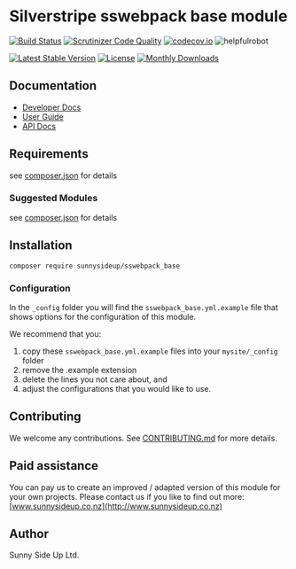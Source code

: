 # Silverstripe sswebpack base module
[![Build Status](https://travis-ci.org/sunnysideup/silverstripe-sswebpack_base.svg?branch=master)](https://travis-ci.org/sunnysideup/silverstripe-sswebpack_base)
[![Scrutinizer Code Quality](https://scrutinizer-ci.com/g/sunnysideup/silverstripe-sswebpack_base/badges/quality-score.png?b=master)](https://scrutinizer-ci.com/g/sunnysideup/silverstripe-sswebpack_base/?branch=master)
[![codecov.io](https://codecov.io/github/sunnysideup/silverstripe-sswebpack_base/coverage.svg?branch=master)](https://codecov.io/github/sunnysideup/silverstripe-sswebpack_base?branch=master)
![helpfulrobot](https://helpfulrobot.io/sunnysideup/sswebpack_base/badge)

[![Latest Stable Version](https://poser.pugx.org/sunnysideup/sswebpack_base/version)](https://packagist.org/packages/sunnysideup/sswebpack_base)
[![License](https://poser.pugx.org/sunnysideup/sswebpack_base/license)](https://packagist.org/packages/sunnysideup/sswebpack_base)
[![Monthly Downloads](https://poser.pugx.org/sunnysideup/sswebpack_base/d/monthly)](https://packagist.org/packages/sunnysideup/sswebpack_base)


## Documentation



 * [Developer Docs](docs/en/INDEX.md)
 * [User Guide](docs/en/userguide.md)
 * [API Docs](http://docs.ssmods.com/sunnysideup/sswebpack_base/classes.xhtml)

## Requirements



see [composer.json](composer.json) for details

### Suggested Modules



see [composer.json](composer.json) for details


## Installation


```
composer require sunnysideup/sswebpack_base
```

### Configuration



In the `_config` folder you will find the `sswebpack_base.yml.example`
file that shows options for the configuration of this module.

We recommend that you:

  1. copy these `sswebpack_base.yml.example` files into your
`mysite/_config` folder
  2. remove the .example extension
  3. delete the lines you not care about, and
  4. adjust the configurations that you would like to use.


## Contributing



We welcome any contributions. See [CONTRIBUTING.md](CONTRIBUTING.md) for more details.

## Paid assistance



You can pay us to create an improved / adapted version of this module for your own projects.  Please contact us if you like to find out more: [www.sunnysideup.co.nz](http://www.sunnysideup.co.nz)

## Author



Sunny Side Up Ltd.
